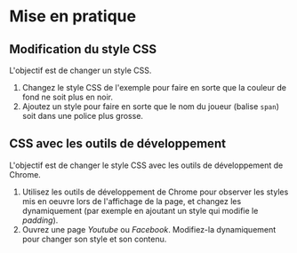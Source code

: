 # Mise en pratique

## Modification du style CSS

L'objectif est de changer un style CSS.

1. Changez le style CSS de l'exemple pour faire en sorte que la couleur de fond ne soit plus en noir.
1. Ajoutez un style pour faire en sorte que le nom du joueur (balise `span`) soit dans une police plus grosse.


## CSS avec les outils de développement

L'objectif est de changer le style CSS avec les outils de développement de Chrome.

1. Utilisez les outils de développement de Chrome pour observer les styles mis en oeuvre lors de l'affichage de la page, et changez les dynamiquement (par exemple en ajoutant un style qui modifie le _padding_).
1. Ouvrez une page _Youtube_ ou _Facebook_. Modifiez-la dynamiquement pour changer son style et son contenu.